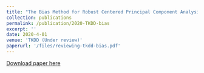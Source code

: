 ```yaml
---
title: "The Bias Method for Robust Centered Principal Component Analysis"
collection: publications
permalink: /publication/2020-TKDD-bias
excerpt: ''
date: 2020-4-01
venue: 'TKDD (Under review)'
paperurl: '/files/reviewing-tkdd-bias.pdf'
---
```


[Download paper here](/files/reviewing-tkdd-bias.pdf)
